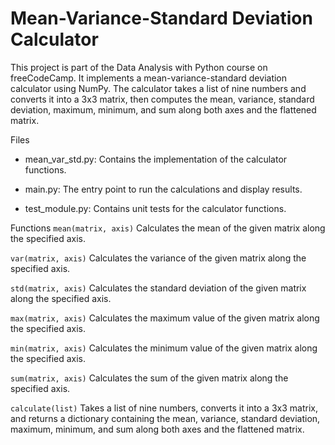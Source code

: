# Mean-Variance-Standard Deviation Calculator
This project is part of the Data Analysis with Python course on freeCodeCamp. It implements a mean-variance-standard deviation calculator using NumPy. The calculator takes a list of nine numbers and converts it into a 3x3 matrix, then computes the mean, variance, standard deviation, maximum, minimum, and sum along both axes and the flattened matrix.

Files
- mean_var_std.py: Contains the implementation of the calculator functions.

- main.py: The entry point to run the calculations and display results.

- test_module.py: Contains unit tests for the calculator functions.

Functions
`mean(matrix, axis)`
Calculates the mean of the given matrix along the specified axis.

`var(matrix, axis)`
Calculates the variance of the given matrix along the specified axis.

`std(matrix, axis)`
Calculates the standard deviation of the given matrix along the specified axis.

`max(matrix, axis)`
Calculates the maximum value of the given matrix along the specified axis.

`min(matrix, axis)`
Calculates the minimum value of the given matrix along the specified axis.

`sum(matrix, axis)`
Calculates the sum of the given matrix along the specified axis.

`calculate(list)`
Takes a list of nine numbers, converts it into a 3x3 matrix, and returns a dictionary containing the mean, variance, standard deviation, maximum, minimum, and sum along both axes and the flattened matrix.


